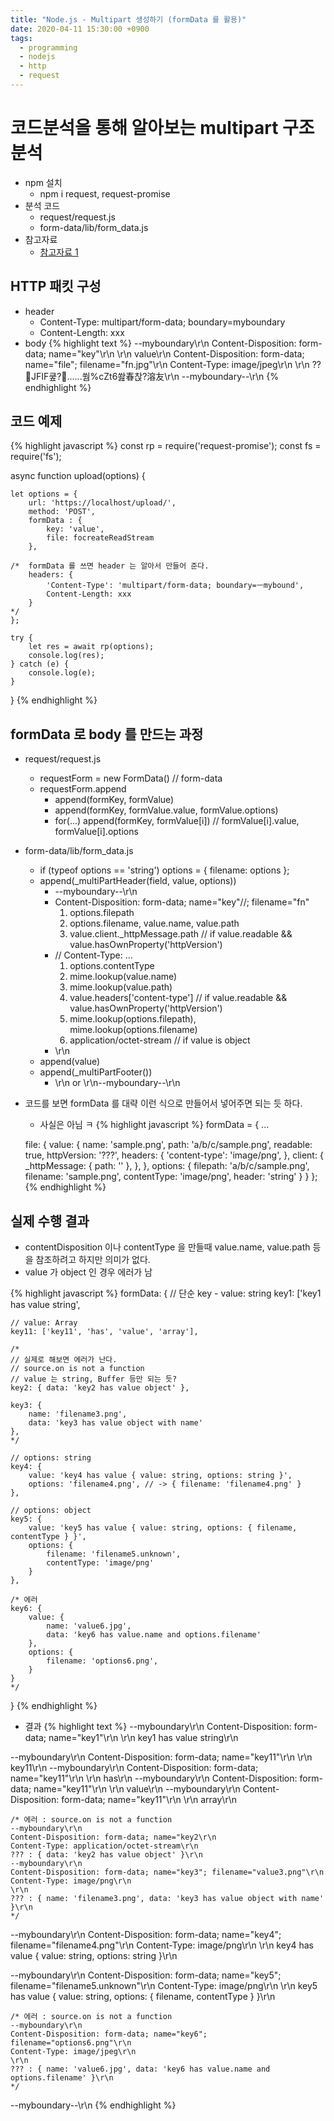 ```yaml
---
title: "Node.js - Multipart 생성하기 (formData 를 활용)"
date: 2020-04-11 15:30:00 +0900
tags:
  - programming
  - nodejs
  - http
  - request
---
```


코드분석을 통해 알아보는 multipart 구조 분석
===

* npm 설치
	* npm i request, request-promise
* 분석 코드
	* request/request.js
	* form-data/lib/form_data.js
* 참고자료
	* [참고자료 1](https://gist.github.com/tanaikech/40c9284e91d209356395b43022ffc5cc)


HTTP 패킷 구성
---
* header
	* Content-Type: multipart/form-data; boundary=myboundary
	* Content-Length: xxx
* body
	{% highlight text %}
--myboundary\r\n
Content-Disposition: form-data; name="key"\r\n
\r\n
value\r\n
Content-Disposition: form-data; name="file"; filename="fn.jpg"\r\n
Content-Type: image/jpeg\r\n
\r\n
?? JFIF쿺?......쒐%cZt6쐂春찭?溶友\r\n
--myboundary--\r\n
{% endhighlight %}

코드 예제
---
{% highlight javascript %}
const rp = require('request-promise');
const fs = require('fs');

async function upload(options) {

	let options = {
		url: 'https://localhost/upload/',
		method: 'POST',
		formData : {
			key: 'value',
			file: focreateReadStream
		},

	/*	formData 를 쓰면 header 는 알아서 만들어 준다.
		headers: {
			'Content-Type': 'multipart/form-data; boundary=ㅡmybound',
			Content-Length: xxx
		}
	*/
	};

	try {
		let res = await rp(options);
		console.log(res);
	} catch (e) {
		console.log(e);
	}
}
{% endhighlight %}

formData 로 body 를 만드는 과정
---

* request/request.js
	* requestForm = new FormData() // form-data
	* requestForm.append
		* append(formKey, formValue)
		* append(formKey, formValue.value, formValue.options)
		* for(...) append(formKey, formValue[i]) // formValue[i].value, formValue[i].options

* form-data/lib/form_data.js
	* if (typeof options == 'string') options = { filename: options };
	* append(_multiPartHeader(field, value, options))
		* --myboundary--\r\n
		* Content-Disposition: form-data; name="key"//; filename="fn"
			1. options.filepath
			2. options.filename, value.name, value.path
			3. value.client._httpMessage.path // if value.readable && value.hasOwnProperty('httpVersion')
		* // Content-Type: ...
			1. options.contentType
			2. mime.lookup(value.name)
			3. mime.lookup(value.path)
			4. value.headers['content-type'] // if value.readable && value.hasOwnProperty('httpVersion')
			5. mime.lookup(options.filepath), mime.lookup(options.filename)
			6. application/octet-stream // if value is object
		* \r\n
	* append(value)
	* append(_multiPartFooter())
		* \r\n or \r\n--myboundary--\r\n

* 코드를 보면 formData 를 대략 이런 식으로 만들어서 넣어주면 되는 듯 하다.
	* 사실은 아님 ㅋ
{% highlight javascript %}
formData = {
	...

	file: {
		value: {
			name: 'sample.png',
			path: 'a/b/c/sample.png',
			readable: true,
			httpVersion: '???',
			headers: { 'content-type': 'image/png', },
			client: {
				_httpMessage: {
					path: ''
				},
			},
		},
		options: {
			filepath: 'a/b/c/sample.png',
			filename: 'sample.png',
			contentType: 'image/png',
			header: 'string'
		}
	}
};
{% endhighlight %}


실제 수행 결과
---
* contentDisposition 이나 contentType 을 만들때 value.name, value.path 등을 참조하려고 하지만 의미가 없다.
* value 가 object 인 경우 에러가 남

{% highlight javascript %}
formData: {
	// 단순 key - value: string
	key1: ['key1 has value string',

	// value: Array
	key11: ['key11', 'has', 'value', 'array'],

	/*
	// 실제로 해보면 에러가 난다.
	// source.on is not a function
	// value 는 string, Buffer 등만 되는 듯?
	key2: { data: 'key2 has value object' },

	key3: {
		name: 'filename3.png',
		data: 'key3 has value object with name'
	},
	*/

	// options: string
	key4: {
		value: 'key4 has value { value: string, options: string }',
		options: 'filename4.png', // -> { filename: 'filename4.png' }
	},

	// options: object
	key5: {
		value: 'key5 has value { value: string, options: { filename, contentType } }',
		options: {
			filename: 'filename5.unknown',
			contentType: 'image/png'
		}
	},

	/* 에러
	key6: {
		value: {
			name: 'value6.jpg',
			data: 'key6 has value.name and options.filename'
		},
		options: {
			filename: 'options6.png',
		}
	}
	*/
}
{% endhighlight %}

* 결과
{% highlight text %}
--myboundary\r\n
Content-Disposition: form-data; name="key1"\r\n
\r\n
key1 has value string\r\n

--myboundary\r\n
Content-Disposition: form-data; name="key11"\r\n
\r\n
key11\r\n
--myboundary\r\n
Content-Disposition: form-data; name="key11"\r\n
\r\n
has\r\n
--myboundary\r\n
Content-Disposition: form-data; name="key11"\r\n
\r\n
value\r\n
--myboundary\r\n
Content-Disposition: form-data; name="key11"\r\n
\r\n
array\r\n


	/* 에러 : source.on is not a function
	--myboundary\r\n
	Content-Disposition: form-data; name="key2\r\n
	Content-Type: application/octet-stream\r\n
	??? : { data: 'key2 has value object' }\r\n
	--myboundary\r\n
	Content-Disposition: form-data; name="key3"; filename="value3.png"\r\n
	Content-Type: image/png\r\n
	\r\n
	??? : { name: 'filename3.png', data: 'key3 has value object with name' }\r\n
	*/

--myboundary\r\n
Content-Disposition: form-data; name="key4"; filename="filename4.png"\r\n
Content-Type: image/png\r\n
\r\n
key4 has value { value: string, options: string }\r\n

--myboundary\r\n
Content-Disposition: form-data; name="key5"; filename="filename5.unknown"\r\n
Content-Type: image/png\r\n
\r\n
key5 has value { value: string, options: { filename, contentType } }\r\n

	/* 에러 : source.on is not a function
	--myboundary\r\n
	Content-Disposition: form-data; name="key6"; filename="options6.png"\r\n
	Content-Type: image/jpeg\r\n
	\r\n
	??? : { name: 'value6.jpg', data: 'key6 has value.name and options.filename' }\r\n
	*/

--myboundary--\r\n
{% endhighlight %}
